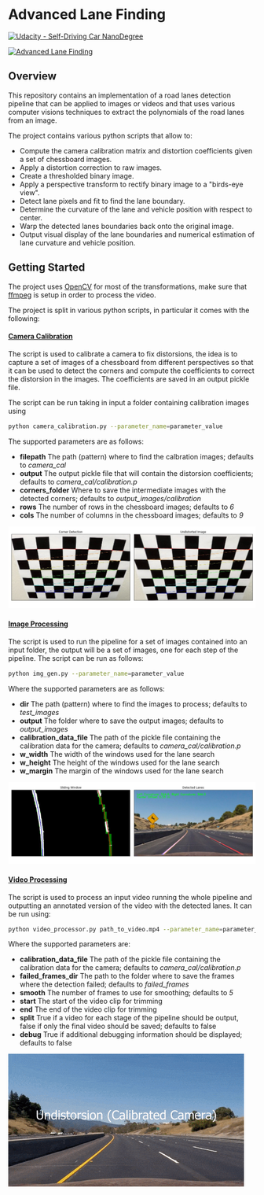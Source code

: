 # Advanced Lane Finding
[![Udacity - Self-Driving Car NanoDegree](https://s3.amazonaws.com/udacity-sdc/github/shield-carnd.svg)](http://www.udacity.com/drive)

[//]: # (Image References)

[cal_input]: ./camera_cal/calibration2.jpg "Image used for calibration"

[p_cal]: ./output_images/pipeline_calibration.jpg "Camera calibration"
[p_undistorted]: ./output_images/pipeline_undistorted.jpg "Undistorted image"
[p_color_thresh]: ./output_images/pipeline_color.jpg "Color thresholded image"
[p_gradient_thresh]: ./output_images/pipeline_gradient.jpg "Gradient thresholded image"
[p_thresh]: ./output_images/pipeline_thresholded.jpg "Final thresholded image"
[p_src_dst]: ./output_images/pipeline_src_dst.jpg "Source and destination of the warping"
[p_warped]: ./output_images/pipeline_warped.jpg "Thresholded and warped image"
[p_lanes]: ./output_images/pipeline_lanes.jpg "Sliding windows and lanes detection"

[![Advanced Lane Finding](http://img.youtube.com/vi/H00KJRCV5dA/0.jpg)](https://www.youtube.com/watch?v=H00KJRCV5dA "Advanced Lane Detection Pipeline")

Overview
---
This repository contains an implementation of a road lanes detection pipeline that can be applied to images or videos and that uses various computer visions techniques to extract the polynomials of the road lanes from an image.

The project contains various python scripts that allow to:

* Compute the camera calibration matrix and distortion coefficients given a set of chessboard images.
* Apply a distortion correction to raw images.
* Create a thresholded binary image.
* Apply a perspective transform to rectify binary image to a "birds-eye view".
* Detect lane pixels and fit to find the lane boundary.
* Determine the curvature of the lane and vehicle position with respect to center.
* Warp the detected lanes boundaries back onto the original image.
* Output visual display of the lane boundaries and numerical estimation of lane curvature and vehicle position.

Getting Started
---

The project uses [OpenCV](https://opencv.org/) for most of the transformations, make sure that [ffmpeg](https://www.ffmpeg.org/) is setup in order to process the video.

The project is split in various python scripts, in particular it comes with the following:

#### [Camera Calibration](./camera_calibration.py)

The script is used to calibrate a camera to fix distorsions, the idea is to capture a set of images of a chessboard from different perspectives so that it can be used to detect the corners and compute the coefficients to correct the distorsion in the images. The coefficients are saved in an output pickle file.

The script can be run taking in input a folder containing calibration images using 

```bash
python camera_calibration.py --parameter_name=parameter_value
```

The supported parameters are as follows:

* **filepath** The path (pattern) where to find the calbration images; defaults to *camera_cal*
* **output** The output pickle file that will contain the distorsion coefficients; defaults to *camera_cal/calibration.p*
* **corners_folder** Where to save the intermediate images with the detected corners; defaults to *output_images/calibration*
* **rows** The number of rows in the chessboard images; defaults to *6*
* **cols** The number of columns in the chessboard images; defaults to *9*

![alt text][p_cal]

#### [Image Processing](./img_gen.py)

The script is used to run the pipeline for a set of images contained into an input folder, the output will be a set of images, one for each step of the pipeline. The script can be run as follows:

```bash
python img_gen.py --parameter_name=parameter_value
```

Where the supported parameters are as follows:

* **dir** The path (pattern) where to find the images to process; defaults to *test_images*
* **output** The folder where to save the output images; defaults to *output_images*
* **calibration_data_file** The path of the pickle file containing the calibration data for the camera; defaults to *camera_cal/calibration.p*
* **w_width** The width of the windows used for the lane search
* **w_height** The height of the windows used for the lane search
* **w_margin** The margin of the windows used for the lane search

![alt text][p_lanes]

#### [Video Processing](./video_processor.py)

The script is used to process an input video running the whole pipeline and outputting an annotated version of the video with the detected lanes. It can be run using:

```bash
python video_processor.py path_to_video.mp4 --parameter_name=parameter_value
```

Where the supported parameters are:

* **calibration_data_file** The path of the pickle file containing the calibration data for the camera; defaults to *camera_cal/calibration.p*
* **failed_frames_dir** The path to the folder where to save the frames where the detection failed; defaults to *failed_frames*
* **smooth** The number of frames to use for smoothing; defaults to *5*
* **start** The start of the video clip for trimming
* **end** The end of the video clip for trimming
* **split** True if a video for each stage of the pipeline should be output, false if only the final video should be saved; defaults to false
* **debug** True if additional debugging information should be displayed; defaults to false

![alt text](./output_images/pipeline.gif)